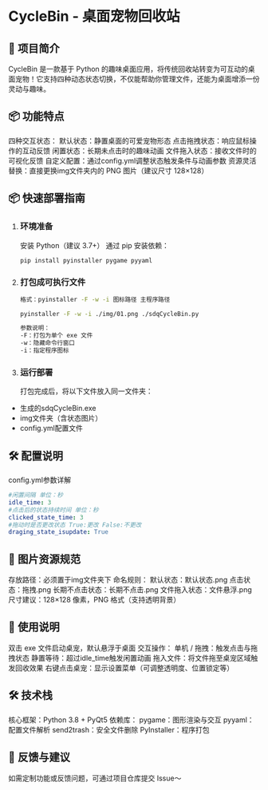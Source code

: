# CycleBin - 桌面宠物回收站

## 🌟 项目简介

CycleBin 是一款基于 Python 的趣味桌面应用，将传统回收站转变为可互动的桌面宠物！它支持四种动态状态切换，不仅能帮助你管理文件，还能为桌面增添一份灵动与趣味。

## 📦 功能特点

四种交互状态：
默认状态：静置桌面的可爱宠物形态
点击拖拽状态：响应鼠标操作的互动反馈
闲置状态：长期未点击时的趣味动画
文件拖入状态：接收文件时的可视化反馈
自定义配置：通过config.yml调整状态触发条件与动画参数
资源灵活替换：直接更换img文件夹内的 PNG 图片（建议尺寸 128×128）

## 📦 快速部署指南

1. ### 环境准备

   安装 Python（建议 3.7+）
   通过 pip 安装依赖：

   ```bash
   pip install pyinstaller pygame pyyaml
   ```

2. ### 打包成可执行文件

   ```bash
   格式：pyinstaller -F -w -i 图标路径 主程序路径
   
   pyinstaller -F -w -i ./img/01.png ./sdqCycleBin.py
   
   参数说明：
   -F：打包为单个 exe 文件
   -w：隐藏命令行窗口
   -i：指定程序图标
   ```

3. ### 运行部署

   打包完成后，将以下文件放入同一文件夹：

- 生成的sdqCycleBin.exe
- img文件夹（含状态图片）
- config.yml配置文件

## 🛠 配置说明

config.yml参数详解

```yaml
#闲置间隔 单位：秒
idle_time: 3
#点击后的状态持续时间 单位：秒
clicked_state_time: 3
#拖动时是否更改状态 True:更改 False:不更改
draging_state_isupdate: True
```

## 📝 图片资源规范

存放路径：必须置于img文件夹下
命名规则：
默认状态：默认状态.png
点击状态：拖拽.png
长期不点击状态：长期不点击.png
文件拖入状态：文件悬浮.png
尺寸建议：128×128 像素，PNG 格式（支持透明背景）

## 📌 使用说明

双击 exe 文件启动桌宠，默认悬浮于桌面
交互操作：
单机 / 拖拽：触发点击与拖拽状态
静置等待：超过idle_time触发闲置动画
拖入文件：将文件拖至桌宠区域触发回收效果
右键点击桌宠：显示设置菜单（可调整透明度、位置锁定等）

## 🛠 技术栈

核心框架：Python 3.8 + PyQt5
依赖库：
pygame：图形渲染与交互
pyyaml：配置文件解析
send2trash：安全文件删除
PyInstaller：程序打包

## 📧 反馈与建议

如需定制功能或反馈问题，可通过项目仓库提交 Issue～
